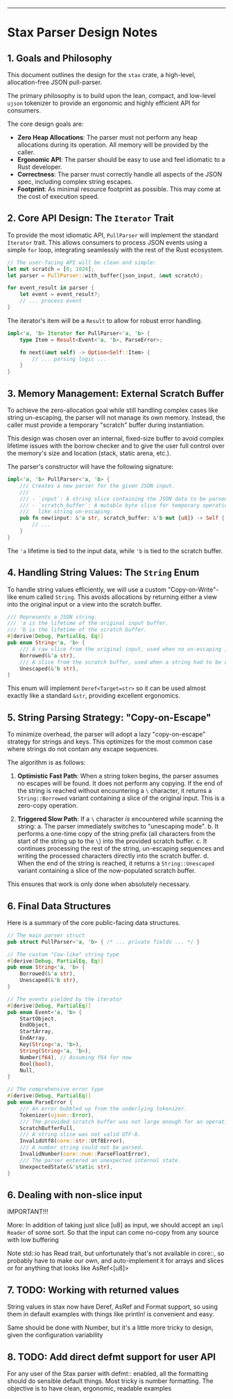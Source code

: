
---

# Stax Parser Design Notes

## 1. Goals and Philosophy

This document outlines the design for the `stax` crate, a high-level, allocation-free JSON pull-parser.

The primary philosophy is to build upon the lean, compact, and low-level `ujson` tokenizer to provide an ergonomic and highly efficient API for consumers.

The core design goals are:
- **Zero Heap Allocations**: The parser must not perform any heap allocations during its operation. All memory will be provided by the caller.
- **Ergonomic API**: The parser should be easy to use and feel idiomatic to a Rust developer.
- **Correctness**: The parser must correctly handle all aspects of the JSON spec, including complex string escapes.
- **Footprint**: As minimal resource footprint as possible. This may come at the cost of execution speed.

## 2. Core API Design: The `Iterator` Trait

To provide the most idiomatic API, `PullParser` will implement the standard `Iterator` trait. This allows consumers to process JSON events using a simple `for` loop, integrating seamlessly with the rest of the Rust ecosystem.

```rust
// The user-facing API will be clean and simple:
let mut scratch = [0; 1024];
let parser = PullParser::with_buffer(json_input, &mut scratch);

for event_result in parser {
    let event = event_result?;
    // ... process event
}
```

The iterator's item will be a `Result` to allow for robust error handling.

```rust
impl<'a, 'b> Iterator for PullParser<'a, 'b> {
    type Item = Result<Event<'a, 'b>, ParseError>;

    fn next(&mut self) -> Option<Self::Item> {
        // ... parsing logic ...
    }
}
```

## 3. Memory Management: External Scratch Buffer

To achieve the zero-allocation goal while still handling complex cases like string un-escaping, the parser will not manage its own memory. Instead, the caller must provide a temporary "scratch" buffer during instantiation.

This design was chosen over an internal, fixed-size buffer to avoid complex lifetime issues with the borrow checker and to give the user full control over the memory's size and location (stack, static arena, etc.).

The parser's constructor will have the following signature:

```rust
impl<'a, 'b> PullParser<'a, 'b> {
    /// Creates a new parser for the given JSON input.
    ///
    /// - `input`: A string slice containing the JSON data to be parsed.
    /// - `scratch_buffer`: A mutable byte slice for temporary operations,
    ///   like string un-escaping.
    pub fn new(input: &'a str, scratch_buffer: &'b mut [u8]) -> Self {
        // ...
    }
}
```

The `'a` lifetime is tied to the input data, while `'b` is tied to the scratch buffer.

## 4. Handling String Values: The `String` Enum

To handle string values efficiently, we will use a custom "Copy-on-Write"-like enum called `String`. This avoids allocations by returning either a view into the original input or a view into the scratch buffer.

```rust
/// Represents a JSON string.
/// 'a is the lifetime of the original input buffer.
/// 'b is the lifetime of the scratch buffer.
#[derive(Debug, PartialEq, Eq)]
pub enum String<'a, 'b> {
    /// A raw slice from the original input, used when no un-escaping is needed.
    Borrowed(&'a str),
    /// A slice from the scratch buffer, used when a string had to be un-escaped.
    Unescaped(&'b str),
}
```

This enum will implement `Deref<Target=str>` so it can be used almost exactly like a standard `&str`, providing excellent ergonomics.

## 5. String Parsing Strategy: "Copy-on-Escape"

To minimize overhead, the parser will adopt a lazy "copy-on-escape" strategy for strings and keys. This optimizes for the most common case where strings do not contain any escape sequences.

The algorithm is as follows:

1.  **Optimistic Fast Path**: When a string token begins, the parser assumes no escapes will be found. It does not perform any copying. If the end of the string is reached without encountering a `\` character, it returns a `String::Borrowed` variant containing a slice of the original input. This is a zero-copy operation.

2.  **Triggered Slow Path**: If a `\` character *is* encountered while scanning the string:
    a. The parser immediately switches to "unescaping mode".
    b. It performs a one-time copy of the string prefix (all characters from the start of the string up to the `\`) into the provided scratch buffer.
    c. It continues processing the rest of the string, un-escaping sequences and writing the processed characters directly into the scratch buffer.
    d. When the end of the string is reached, it returns a `String::Unescaped` variant containing a slice of the now-populated scratch buffer.

This ensures that work is only done when absolutely necessary.

## 6. Final Data Structures

Here is a summary of the core public-facing data structures.

```rust
// The main parser struct
pub struct PullParser<'a, 'b> { /* ... private fields ... */ }

// The custom "Cow-like" string type
#[derive(Debug, PartialEq, Eq)]
pub enum String<'a, 'b> {
    Borrowed(&'a str),
    Unescaped(&'b str),
}

// The events yielded by the iterator
#[derive(Debug, PartialEq)]
pub enum Event<'a, 'b> {
    StartObject,
    EndObject,
    StartArray,
    EndArray,
    Key(String<'a, 'b>),
    String(String<'a, 'b>),
    Number(f64), // Assuming f64 for now
    Bool(bool),
    Null,
}

// The comprehensive error type
#[derive(Debug, PartialEq)]
pub enum ParseError {
    /// An error bubbled up from the underlying tokenizer.
    Tokenizer(ujson::Error),
    /// The provided scratch buffer was not large enough for an operation.
    ScratchBufferFull,
    /// A string slice was not valid UTF-8.
    InvalidUtf8(core::str::Utf8Error),
    /// A number string could not be parsed.
    InvalidNumber(core::num::ParseFloatError),
    /// The parser entered an unexpected internal state.
    UnexpectedState(&'static str),
}
```

## 6. Dealing with non-slice input

IMPORTANT!!!

More: In addition of taking just slice [u8] as input, we should accept an `impl Reader` of some sort.
So that the input can come no-copy from any source with low buffering

Note std::io has Read trait, but unfortunately that's not available in core::, so probably have to
make our own, and auto-implement it for arrays and slices or for anything that looks like AsRef<[u8]>

## 7. TODO: Working with returned values

String values in stax now have Deref, AsRef and Format support, so using them in default examples
with things like println! is convenient and easy.

Same should be done with Number, but it's a little more tricky to design, given the configuration
variability

## 8. TODO: Add direct defmt support for user API

For any user of the Stax parser with defmt:: enabled, all the formatting should do sensible
default things. Most tricky is number formatting. The objective is to have clean, ergonomic, readable
examples
